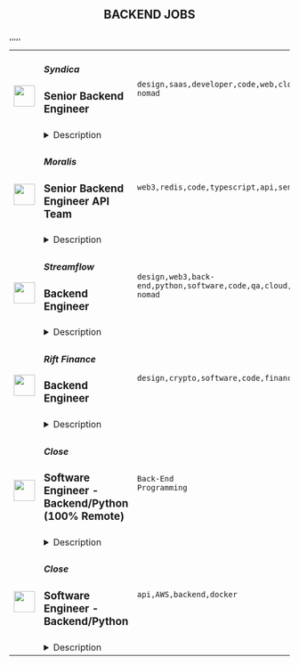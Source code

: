 <div align="center"><h2>BACKEND JOBS</h2></div><table><tr>
                <td width="100" height="100" rowspan="2">
                    <img src="https://remoteok.com/assets/img/jobs/30936f8adf0effffe6131cc393d634601669014936.png" width="38px" height="auto">
                </td>
                <td width="300">
                    <h5>Syndica</h5>
                    <h3>Senior Backend Engineer</h3>
                </td>
                <td width="300">
                    <code>design,saas,developer,code,web,cloud,node,lead,senior,operational,engineer,backend,digital nomad</code>
                </td>
                <td width="200">
                <text>1 days ago</text>
                </td>
                <td width="100" rowspan="2">
                <a href="https://remoteOK.com/remote-jobs/remote-senior-backend-engineer-syndica-152215" align="right" target="_blank">Apply</a>
                </td>
            </tr>
            <tr>
                <td colspan="3">
                <details><summary>Description</summary>
                <div class="row mb-4">
<div class="col">
<p> </p>
<p><span style="font-weight:400;">Syndica is a developer infrastructure company building the cloud of web3. We are dedicated to building developer infrastructure that just works. Syndica offers highly scalable RPC node infrastructure, with advanced logging and analytics.</span></p>
<p><span style="font-weight:400;">We are backed by strategic partners, investors, and advisors who are all-in on our mission: Chamath of Social Capital, Sam Bankman-Fried of Alameda Research, Solana Ventures, and many more.</span></p>
<p><span style="font-weight:400;">This role will have the primary accountability of designing, implementing, and operating Syndicaâs blockchain infrastructure platform. </span><strong>Rust knowledge is a necessity!</strong><span style="font-weight:400;"> The team operates with a ârun what you writeâ philosophy and each engineer is responsible for deploying and operating the code they write.</span></p>
<p><span style="font-weight:400;">A successful candidate must have demonstrable experience in at least one programming language (preferably Go, Rust or C++), and previous work in SaaS application development and operations. You will be working closely with the Support and Development team on the architecture and configuration of our AWS and GCP hosted infrastructure. You will be responsible to ensure the environment is built, deployed, configured, managed, and monitored correctly to support the business. The ideal candidate will also have prior experience developing applications on either of the three major cloud platforms - AWS, Azure, or GCP via Kubernetes.</span></p>
<h3><strong>Responsibilities</strong></h3>
<ul>
<li style="font-weight:400;"><span style="font-weight:400;">Design, creation, and provisioning of infrastructure</span></li>
<li style="font-weight:400;"><span style="font-weight:400;">Write beautiful maintainable Rust code</span></li>
<li style="font-weight:400;"><span style="font-weight:400;">Create modular and extensible micro-services to support the platform</span></li>
<li style="font-weight:400;"><span style="font-weight:400;">Build a reliable fault-tolerant service</span></li>
<li style="font-weight:400;"><span style="font-weight:400;">Identify and troubleshoot any availability and performance issues at multiple layers of deployment, from hardware, to operating environment, network, and application</span></li>
<li style="font-weight:400;"><span style="font-weight:400;">Evaluate performance trends and expected changes in demand and capacity, and establish the appropriate scalability plans</span></li>
<li style="font-weight:400;"><span style="font-weight:400;">Troubleshoot and solve customer platform issues</span></li>
<li style="font-weight:400;"><span style="font-weight:400;">Ensure that SLAs are met in executing operational tasks</span></li>
<li style="font-weight:400;"><span style="font-weight:400;">Collaborate with other engineers to implement operational solutions while defining and adhering to industry best practices</span></li>
</ul>
<h3><strong>Qualifications</strong></h3>
<ul>
<li style="font-weight:400;"><span style="font-weight:400;">3+ years related professional experience using Rust</span></li>
<li style="font-weight:400;"><span style="font-weight:400;">Experience with Prometheus/Grafana for metrics aggregation/visualization is plus</span></li>
<li style="font-weight:400;"><span style="font-weight:400;">Experience with alerting and monitoring tools is plus</span></li>
<li style="font-weight:400;"><span style="font-weight:400;">Experience working in a highly distributed company is a plus</span></li>
<li style="font-weight:400;"><span style="font-weight:400;">Align a portion of your day with the business hours of Central Time Zone - UTC -6</span></li>
<li style="font-weight:400;"><span style="font-weight:400;">Systematic problem-solving approach, combined with a strong sense of ownership and drive</span></li>
<li style="font-weight:400;"><span style="font-weight:400;">Some working knowledge of web and network protocols and standards (HTTP, TLS, DNS, etc)</span></li>
<li style="font-weight:400;"><span style="font-weight:400;">Bachelor's degree in Computer Science or related field or relevant experience</span></li>
</ul>
<h3><strong>What does success in this role look like?</strong></h3>
<ul>
<li style="font-weight:400;"><span style="font-weight:400;">In three months, you have become one of our lead Rust developers. Youâll have taken on independent code review responsibilities and are collaborating on the design of new features</span></li>
<li style="font-weight:400;"><span style="font-weight:400;">In six months, you have earned the trust of the team and are delivering tasks through the entire SDLC, from design through development with minimal guidance, and are helping to effectively mentor new engineers joining the team</span></li>
<li style="font-weight:400;"><span style="font-weight:400;">In twelve months, you have established a cadence of predictable, on-time delivery without cutting corners - we love clean, maintainable code :)</span></li>
</ul>
<p> </p>
</div>
</div><br/><br/>Please mention the word **EFFUSIVENESS** and tag RMzQuMjA3LjEwOC4xNDU= when applying to show you read the job post completely (#RMzQuMjA3LjEwOC4xNDU=). This is a beta feature to avoid spam applicants. Companies can search these words to find applicants that read this and see they're human.
                </details>
                </td>
            </tr>,<tr>
                <td width="100" height="100" rowspan="2">
                    <img src="https://remoteok.com/assets/img/jobs/a4acde4852059558c9f136a309ccb67e1669014929.peg" width="38px" height="auto">
                </td>
                <td width="300">
                    <h5>Moralis</h5>
                    <h3>Senior Backend Engineer API Team</h3>
                </td>
                <td width="300">
                    <code>web3,redis,code,typescript,api,senior,go,golang,engineer,backend</code>
                </td>
                <td width="200">
                <text>1 days ago</text>
                </td>
                <td width="100" rowspan="2">
                <a href="https://remoteOK.com/remote-jobs/remote-senior-backend-engineer-api-team-moralis-152214" align="right" target="_blank">Apply</a>
                </td>
            </tr>
            <tr>
                <td colspan="3">
                <details><summary>Description</summary>
                <p><br>Are you ready for something fresh and exciting, a chance to dive into some cool, new tech?</p><p>At Moralis youâll work in a fast, dedicated and innovative environment and youâll join a company growing at an exciting pace. Youâll have the opportunity to work with the best projects in Web3. Currently we are on our journey to onboard the next 1 million Developers to Web3 through Moralis.</p><p>For us to be able to reach that, continue delivering outstanding results, and grow at the desired pace, we are looking for a Senior Backend Engineer to work directly with our API team</p><p>Â </p><p><strong><strong>About the role ð©âð»ð¨âð»</strong></strong></p><p>As a Senior Backend Engineer in the API Team you will be working with on-chain data extraction and building data processing pipelines.</p><ul> <li>This is learning intensive job - you need to learn how to decode the relevant on-chain data emitted by different blockchain</li> <li>You need to learn how Moralis currently processes on-chain data and improve our current data pipeline</li> <li>When Moralis needs to implement new features you will need to learn new smart contract standards and understand how they emit data and implement new data pipelines</li> <li>Proactively look for ways to make the next iteration a bit better in regards to scalability, observability, tech debt and testability</li> </ul><p><strong><br></strong></p><p><strong>Moralis Culture</strong></p><p>If you want to learn about Moralis, our values and our ways of working - be sure to check out the <a href="https://academy.moralis.io/mbs" rel="noopener noreferrer nofollow">Moralis Onboarding course</a>. We highly value the cultural fit and the onboarding course explains exactly how we work and how we are as a team.</p><p><strong><strong>About you ðââï¸ðââï¸</strong></strong><br></p><ul> <li>You're able to contribute independently and self-manage your tasks and projects</li> <li>You're self-motivated and always go the extra mile to deliver extra value to Moralis thus inspiring the other team members</li> <li>You take the responsibility to quickly learn and follow Moralis coding style and guidelines.</li> <li>You understand and resonate with <a href="https://moralis.io/mbs" rel="noopener noreferrer nofollow">Moralis Values</a> </li> <li>You take responsibility for sustaining the code base by flagging technical debt, potential scalability issues and other ways the code base may improve.</li> <li>You keep up to date with industry standards and new innovations.</li> <li>You have a knack for leading others and guiding them</li> <li>You can churn out high level of code output <strong>DAILY</strong>.</li> <li>You can use Gitlab efficiently.</li> <li>Ready to collaborate and solve problems</li> </ul><p>Â </p><p><strong>Key Qualifications</strong></p><ul> <li>5+ years relevant backend experience<br> </li> <li>Excellent understanding of NodeJS, NestJS and Typescript stack</li> <li>Experience with Massive Real-Time Systems</li> <li>Experience working with Kafka, Ampq, GRPC, Open API, Avro, Redis and Docker</li> <li>Good knowledge of PostgreSQL, NoSQL, Golang and Kubernetes.</li> </ul><p><br></p><p>We truly appreciate the mindset of someone who always finds a way of improving existing work and strives to reach higher highs. In return, youâll get to work with a fun team (we love memes and gamingðð®), diverse (we have team members from 39 different countries all over the world! ð), dedicated and forward-looking people (for real). We have a fully remote-first culture, meaning Moralis is open for everyone who is interested in working in the Metaverse.<br></p><p>Want to take things further? Go on, send in your application & Let's Talk!</p><p>Â </p><p><em>Please ensure that all resumes and communication must be submitted in English</em></p><br/><br/>Please mention the word **SUPER** and tag RMzQuMjA3LjEwOC4xNDU= when applying to show you read the job post completely (#RMzQuMjA3LjEwOC4xNDU=). This is a beta feature to avoid spam applicants. Companies can search these words to find applicants that read this and see they're human.
                </details>
                </td>
            </tr>,<tr>
                <td width="100" height="100" rowspan="2">
                    <img src="https://remoteok.com/assets/img/jobs/cbccb5112d193cbd4cb51297e40baadb1668928531.png" width="38px" height="auto">
                </td>
                <td width="300">
                    <h5>Streamflow</h5>
                    <h3>Backend Engineer</h3>
                </td>
                <td width="300">
                    <code>design,web3,back-end,python,software,code,qa,cloud,api,management,go,engineer,backend,full-time,digital nomad</code>
                </td>
                <td width="200">
                <text>2 days ago</text>
                </td>
                <td width="100" rowspan="2">
                <a href="https://remoteOK.com/remote-jobs/remote-backend-engineer-streamflow-151713" align="right" target="_blank">Apply</a>
                </td>
            </tr>
            <tr>
                <td colspan="3">
                <details><summary>Description</summary>
                <h3><b>The Company</b></h3><br><a class="bbcode-link" href="https://streamflow.finance/" target="_blank" rel="noopener noreferrer nofollow">Streamflow</a> helps web3 organizations distribute tokens efficiently and effectively.<br>We leverage our token streaming protocol to provide a suite of tools every Solana organization can use to manage and stream tokens.<p></p><h3><b>Why You Should Join Us</b></h3><br>Streamflow is built on the <a class="bbcode-link" href="https://www.notion.so/Values-public-536b816989aa4ee7b1923d112c84763e" target="_blank" rel="noopener noreferrer nofollow">Values (public)</a> that we share publicly. We look to uphold these qualities in our day-to-day and look for these qualities in candidates who apply.<br>Our work culture is fast-moving, engaging, and ambitious. We passionately believe in the value that our protocol can unlock for the world and weâre looking to work with mission-driven people who are ready to jump on board with us, roll up their sleeves, and get stuck into it. We believe in selfless sharing of knowledge, transparency, and insight into all aspects of the business and personal initiative.<br>We are a remote-first, office-optional team that prioritizes high-quality written communication and the possibility of working asynchronously across timezones because we believe that the best talent exists on every corner of the earth.<br>We are developing quite literally on bleeding edge technology on the highest performant blockchain, Solana.<br>We offer above-market salaries and discuss specific figures early on in the hiring process.<p></p><h3><b>Weâre seeking</b></h3><br>We're looking for a full-time <b>Back-end Engineer</b> to improve and build our applications with a focus on API design and implementation, but also making sure our <b>infrastructure</b> works and is implemented with maintenance in mind.<br>If you:<br><ul>
<li align="left">able to work with at least 4h overlap with European timezones</li>
<li align="left">have 5+ years of professional experience working as a software engineer</li>
<li align="left">have been part of start-ups or scale-ups before as a full-time team member</li>
<li align="left">have hands-on experience with AWS or alternative cloud providers and their products for modern infrastructure management (Docker, orchestration services, CI/CD, Terraform)</li>
<li align="left">built production-ready servers before from the grounds up</li>
<li align="left">have a nose for smelling problems before they happen</li>
</ul>â¦then we should talk. ð<br>It will be a perfect fit if you love:<br><ul>
<li align="left">Developing</li>
<li align="left">Learning (and do it fast)</li>
<li align="left">Going outside your comfort zone</li>
<li align="left">Doing what is best for the business</li>
<li align="left">Participating in the construction of processes and organizations from an early stage</li>
<li align="left">Autonomy and responsibility</li>
<li align="left">Very ambitious projects</li>
</ul><br><h3><b>Bonus points</b></h3><br>If you:<br><ul>
<li align="left">Have experience with Python API development (Django, flask, or related skills)</li>
<li align="left">Have a diverse set of skills and be ready to put them to use to build production-ready systems</li>
<li align="left">Love Linux, Cloud providers and their products</li>
<li align="left">Interested in building blockchain-related products</li>
</ul>youâre very likely to succeed in this role.<p></p><h3><b>Responsibilities</b></h3><br><ul>
<li align="left">Design, develop and maintain server-side code and infrastructure using one of the server-side languages (Rust, Python, Go or JVM languages) and Cloud products</li>
<li align="left">Work with product to rapidly build experimental products, deploy them and track performance and gather feedback</li>
<li align="left">Take ownership of key pieces of Streamflowâs infrastructure and back-end code and steer them in the right direction</li>
<li align="left">Serve as the technical authority for a domain and tech stack best practices in API and Infrastructure</li>
</ul><br><h3><b>Examples of near-term responsibilities</b></h3><br><ul>
<li align="left">Backend API infrastructure (maintenance + new development)</li>
<ul>
<li align="left">Automatic token transfers</li>
<li align="left">Authentication</li>
<li align="left">User resources</li>
<li align="left">Dashboard support</li>
<li align="left">Internal analytics</li>
</ul>
<li align="left">CI/CD pipelines (including QA flow)</li>
<li align="left">AWS provisioning CI integration - Terraform, CD</li>
</ul><br><h3><b>Compensation:</b></h3><br>Salary is negotiable based on previous experience and crypto-native exposure.<p></p><h3>Links:</h3><br><ul>
<li align="left"><a class="bbcode-link" href="https://streamflow.finance/" target="_blank" rel="noopener noreferrer nofollow">Website</a></li>
<li align="left"><a class="bbcode-link" href="https://app.streamflow.finance/" target="_blank" rel="noopener noreferrer nofollow">dApp</a></li>
<li align="left"><a class="bbcode-link" href="https://twitter.com/streamflow_fi" target="_blank" rel="noopener noreferrer nofollow">Twitter</a></li>
</ul><br><br/><br/>Please mention the word **HARMONY** and tag RMzQuMjA3LjEwOC4xNDU= when applying to show you read the job post completely (#RMzQuMjA3LjEwOC4xNDU=). This is a beta feature to avoid spam applicants. Companies can search these words to find applicants that read this and see they're human.
                </details>
                </td>
            </tr>,<tr>
                <td width="100" height="100" rowspan="2">
                    <img src="https://remoteok.com/assets/img/jobs/886c9299fa2dc2200c613c5ccbfc42771668679212.png" width="38px" height="auto">
                </td>
                <td width="300">
                    <h5>Rift Finance</h5>
                    <h3>Backend Engineer</h3>
                </td>
                <td width="300">
                    <code>design,crypto,software,code,finance,engineer,engineering,digital nomad,backend</code>
                </td>
                <td width="200">
                <text>4 days ago</text>
                </td>
                <td width="100" rowspan="2">
                <a href="https://remoteOK.com/remote-jobs/remote-backend-engineer-rift-finance-150249" align="right" target="_blank">Apply</a>
                </td>
            </tr>
            <tr>
                <td colspan="3">
                <details><summary>Description</summary>
                About Rift

We are a remote-first, global company with a New York City office. We are hiring internationally.Â 

The internet gave us freedom of information. Crypto gives us economic freedom. Come help us combine these technologies so that every human across the world can achieve freedom and opportunity no matter where they were born.

Through combining our long-term vision for how these technologies will impact society with consistent, pragmatic execution our team of 5 built a platform that has already processed over $70M leading to our $18M fundraise from top investors including Pantera, Two Sigma Ventures, Coinbase Ventures alongside angel investors including Stani Kulechov (founder of Aave), Sandeep Nailwal (cofounder of Polygon) and more.

If you are looking to join a passionate, motivated team and leverage your engineering abilities to develop software that levels the playing field for people across the globe join us at Rift. Weâre building a future that re-centers the individual in the internet.

About the Role

Backend engineers are responsible for the design and implementation of foundational components of the Rift protocol stack while also having responsibilities to collaborate with the wider engineering team to improve our overall architecture and code quality.

Our benefits include competitive compensation, early stage equity allocations, team outings, wellness stipends, 401k with employer matching (for US employees), unlimited PTO,Â medical, dental, and vision insurance. In addition, you'll join a team of high caliber engineers who are innovating at the frontier of crypto that all work collaboratively to help one another accelerate their growth.

We are a mission driven company. We believe deeply that through software engineering we can build a self-sovereign society. In our day to day, we make decisions based upon our company values of Individual Autonomy, Long-Term Orientation and Open Access.

The future belongs to all of us, independent of our origins. Recursive Labs is an equal opportunity employer and does not discriminate on the basis of race, religion, color, sexual orientation, gender or any other status protected under federal, state or local law.Â Â  We celebrate diversity and inclusion among our team mates and seek to hire talent that will add to our culture.

This role is offered by Recursive Labs, an open source R&D company building protocols, tools, and services for the future internet. The team is contributing to the Rift ecosystem.<br/><br/>Please mention the word **BALANCED** and tag RMzQuMjA3LjEwOC4xNDU= when applying to show you read the job post completely (#RMzQuMjA3LjEwOC4xNDU=). This is a beta feature to avoid spam applicants. Companies can search these words to find applicants that read this and see they're human.
                </details>
                </td>
            </tr>,<tr>
                <td width="100" height="100" rowspan="2">
                    <img src="https://wwr-pro.s3.amazonaws.com/logos/0082/0116/logo.gif" width="38px" height="auto">
                </td>
                <td width="300">
                    <h5>Close</h5>
                    <h3> Software Engineer - Backend/Python (100% Remote)</h3>
                </td>
                <td width="300">
                    <code>Back-End Programming</code>
                </td>
                <td width="200">
                <text>6 days ago</text>
                </td>
                <td width="100" rowspan="2">
                <a href="https://weworkremotely.com/remote-jobs/close-software-engineer-backend-python-100-remote-1" align="right" target="_blank">Apply</a>
                </td>
            </tr>
            <tr>
                <td colspan="3">
                <details><summary>Description</summary>
                <img src="https://we-work-remotely.imgix.net/logos/0082/0116/logo.gif?ixlib=rails-4.0.0&w=50&h=50&dpr=2&fit=fill&auto=compress" />

<p>
  <strong>Headquarters:</strong> USA
    <br /><strong>URL:</strong> <a href="http://www.close.com">http://www.close.com</a>
</p>

<div><strong>About Us</strong></div><div>
<a href="https://close.com/">Close</a> is a bootstrapped, profitable, 100% remote, ~70 person team of thoughtful individuals who value autonomy and impact. We’re eager to make a product our customers fall in love with over and over again.</div><div><br></div><div>We ❤️ startups &amp; SMBs. Since 2013, we’ve been building a CRM  that focuses on better communication, without the hassle of manual data entry or complex UI. Our goal: double the productivity of every sales rep.</div><div><br></div><div>Our backend <a href="https://stackshare.io/close-crm/close">tech stack</a> currently consists of Python Flask web apps with our <a href="https://github.com/closeio/tasktiger">TaskTiger</a> scheduler handling many of the backend asynchronous task processing chores. Our data stores include MongoDB, Postgres, Elasticsearch, and Redis. The underlying infrastructure runs on AWS using a combination of managed services like RDS and ElasticCache and non-managed services running on EC2 instances. All of our compute runs through CI/CD pipelines that build Docker images, run automated tests and deploy to our Kubernetes clusters. Our backend primarily serves a well-documented <a href="https://developer.close.com/">public API</a> that our front-end JavaScript app consumes. Our infrastructure is heavily automated using AWS tools, Terraform, and Ansible.</div><div><br></div><div>We love open sourcing our code and ideas on <a href="https://github.com/closeio">our GitHub</a> and on <a href="https://making.close.com/">The Making of Close</a>, our behind-the-scenes Product &amp; Engineering blog. Check out our projects like <a href="https://github.com/closeio/socketshark">SocketShark</a>, <a href="https://github.com/closeio/tasktiger">TaskTiger</a>,<a href="https://github.com/closeio/limitlion">LimitLion</a> and <a href="https://github.com/closeio/ciso8601">ciso8601</a>.</div><div><br></div><div><br></div><div><strong>About You</strong></div><div>We're looking for an experienced full-time (or part-time) Software Engineer to join our engineering team. Someone who has a solid understanding of web technologies and wants to help design, implement, launch, and scale major systems and user-facing features.</div><div><br></div><div>You should have senior level experience (~5 years) building modern back-end systems, with at least 3 years of that experience using Python.</div><div><br></div><div>You have hands on production experience woking with MongoDB, PostgreSQL, Elasticsearch, or similar data stores. You have significant experience designing, scaling, debugging, and optimizing systems to make them fast and reliable. You have experience participating in code reviews and providing overall code quality suggestions to help maintain the structure and quality of the codebase. You care about the craftsmanship of the code and systems you produce.</div><div><br></div><div>You’re comfortable working in a fast-paced environment with a small and talented team where you're supported in your efforts to grow professionally. You are able to manage your time well, communicate effectively and collaborate in a fully distributed team.</div><div><br></div><div>
<strong>You are located in an American or European time zone.<br></strong><br><strong>Bonus points if you have...</strong>
</div><ul>
<li>Contributed open source code related to our tech stack</li>
<li>Led small project teams building and launching features</li>
<li>Built B2B SaaS products</li>
<li>Experience with sales or sales tools</li>
</ul><div>
<br><strong>Come help us with projects like...</strong>
</div><ul>
<li>Conceiving, designing, building, and launching new user-facing features</li>
<li>Improving the performance and scalability of our GraphQL and <a href="https://developer.close.com/">REST</a> API.</li>
<li>Improving how we <a href="https://close.com/emailing/">sync</a> millions of sales emails and calendar events each month</li>
<li>Working with Twilio's API, WebSockets, and WebRTC to improve our <a href="https://close.com/calling/">calling features</a>
</li>
<li>Building user-facing analytics features that provide actionable insights based on sales activity data</li>
<li>Improving our Elasticsearch-backed powerful <a href="https://close.com/search/">search features</a>
</li>
<li>Improving our internal messaging infrastructure using streaming technologies like Kafka and Redis </li>
<li>Building new and enhancing existing integrations with other SaaS platforms like Google’s G Suite, Zapier, and Web Conferencing providers</li>
</ul><div>
<br><strong>Why work with us?</strong>
</div><ul>
<li>
<a href="https://www.youtube.com/watch?v=ZbyGnLhtj0o&amp;feature=youtu.be">Culture video</a> 💚</li>
<li>100% remote company <em>(we believe in trust and autonomy)</em>
</li>
<li>Choose between working 5 days/wk (standard full-time) or 4 days/wk @ 80% pay</li>
<li>
<a href="https://www.youtube.com/watch?v=gKjyXMz-q-Q&amp;feature=youtu.be">Annual team retreats</a> ✈️</li>
<li>Quarterly virtual summits</li>
<li>5 weeks PTO + Winter Holiday Break</li>
<li>2 additional PTO days every year with the company</li>
<li>1 month paid sabbatical every 5 years</li>
<li>Co-working stipend</li>
<li>Revenue Share (after 1 year)</li>
<li>Paid parental leave</li>
<li>Medical, Dental, Vision with HSA option (US residents)</li>
<li>401k matching at 6% (US residents)</li>
<li>Dependent care FSA (US residents)</li>
<li>Contributor to <a href="https://stripe.com/climate">Stripe's climate</a> initiative 🌍❤️ </li>
<li>
<a href="https://close.io/about/">Our story and team</a> 🚀</li>
</ul><div>
<br>At Close, everyone has a voice. We encourage transparency and practice a mature approach to the work-place. In general, we don’t have strict policies, we have guidelines. Work/life harmony is an important part of our business - we believe you bring your best to work when you practice self-care (whatever that looks like for you).  </div><div><br></div><div>We come from 16 countries located in 5 of the 7 continents -- looking at you Antarctica and Australia ;-) ….. We’re a collection of talented humans rich in diverse backgrounds, lifestyles, and cultures. Every year we meet up somewhere around the world to spend time with one another. These gatherings are an opportunity to strengthen the social fiber of our global community.</div><div><br></div><div>Our team is growing in more ways than one - we’ve recently launched 17 babies (and counting!). Unanimously, our favorite and most impactful value is “Build a house you want to live in.” We strive to make decisions that are authentic for our people and help our customers become more successful.</div><div><br></div><div><em>Our application process was designed to promote equitable and unbiased hiring practices. We ask a small series of questions that are similar to what would be asked in the first interview. This helps us learn more about you right from the start so please be sure to answer each question thoughtfully. Each application will receive two screens by two different reviewers. Regardless of fit, you will hear back from us letting you know if we'll be moving forward.</em></div><div><br></div><div>
<em>Interested in </em><a href="https://close.com/"><em>Close</em></a><em> but don't think this role is the best fit for you? View our </em><a href="http://jobs.close.com/"><em>other positions</em></a><em>.</em>
</div>

<p><strong>To apply:</strong> <a href="https://weworkremotely.com/remote-jobs/close-software-engineer-backend-python-100-remote-1">https://weworkremotely.com/remote-jobs/close-software-engineer-backend-python-100-remote-1</a></p>

                </details>
                </td>
            </tr>,<tr>
                <td width="100" height="100" rowspan="2">
                    <img src="https://wwr-pro.s3.amazonaws.com/logos/0081/8267/logo.gif" width="38px" height="auto">
                </td>
                <td width="300">
                    <h5>TestGorilla</h5>
                    <h3> Senior Backend Engineer (Python)</h3>
                </td>
                <td width="300">
                    <code>Back-End Programming</code>
                </td>
                <td width="200">
                <text>6 days ago</text>
                </td>
                <td width="100" rowspan="2">
                <a href="https://weworkremotely.com/remote-jobs/testgorilla-senior-backend-engineer-python-9" align="right" target="_blank">Apply</a>
                </td>
            </tr>
            <tr>
                <td colspan="3">
                <details><summary>Description</summary>
                <img src="https://we-work-remotely.imgix.net/logos/0081/8267/logo.gif?ixlib=rails-4.0.0&w=50&h=50&dpr=2&fit=fill&auto=compress" />

<p>
  <strong>Headquarters:</strong> Amsterdam, The Netherlands
    <br /><strong>URL:</strong> <a href="https://www.testgorilla.com/">https://www.testgorilla.com/</a>
</p>

<div>Hi there,<br><br>
</div><div>I’m Nicolas, <a href="https://www.testgorilla.com/">TestGorilla</a>’s Head of Engineering. We’re a fast-growing HR tech startup that helps hiring teams make better hiring decisions faster and bias-free.<br><br>
</div><div>Over the past year, we’ve experienced tremendous growth. More than 7,500 companies have replaced CVs with our assessments to screen candidates in an unbiased and data-driven way.</div><div><br></div><div>As we scale our efforts in 2022 and beyond, we’re looking for a <strong>Senior Backend Engineer</strong>, to help us accelerate the development of our product. </div><div><br></div><h1>The proposition</h1><ul>
<li>Helping shape a fast-growing HR tech startup as an early employee</li>
<li>Fully remote position with bright, motivated, and friendly colleagues around the world </li>
<li>Competitive salary  + share appreciation rights (SARs)</li>
<li>Flexible hours and vacation</li>
<li>Paid parental leave </li>
<li>€1000 remote working budget per year</li>
<li>3.5% of salary learning &amp; development budget</li>
</ul><div><br></div><h1>The role in context</h1><div>We are looking for a <strong>Senior Backend Engineer</strong> to join our engineering department and help us bring our product to Enterprise level maturity. Your work will directly impact hundreds of thousands of users around the world.</div><div> </div><div>As a senior member of the engineering team, you’ll build and deliver backend solutions such as APIs, integrations, and architecture components to enable the rapid growth of all our products.</div><div> </div><div>You’ll own the design, code, and deployment of solutions and make sure they perform and scale in production. </div><div> </div><h1>You’ll spend time on the following</h1><ul>
<li>Create highly scalable and reliable microservices architectures</li>
<li>Lead the entire software development and delivery cycle from ideation to deployment and everything in between</li>
<li>Write clean, tested, and well-documented code</li>
<li>Apply modern backend technologies, including but not limited to <a href="https://www.testgorilla.com/test-library/programming-skills-tests/python-coding-test-data-structures-objects/">Python</a>, Django, Redis, and AWS</li>
<li>Efficiently utilize DevOps tools and practices to deliver high-quality software as well as value to end customers as early as possible.</li>
<li>Work in a collaborative, talented distributed team across Europe, United States, South America, and Asia.</li>
<li>You will act as a mentor for less-experienced team members through both your technical knowledge and <a href="https://www.testgorilla.com/test-library/role-specific-skills-tests/leadership-people-management-test/">leadership skills</a>
</li>
</ul><div><br></div><h1>Here’s what we’re looking for</h1><ul>
<li>Experience in software development &amp; delivery</li>
<li>You can efficiently write high-quality, well-tested code and you are comfortable with functional and Object-Oriented programming languages</li>
<li>You have experience building distributed and highly scalable systems including REST APIs and event-driven architectures</li>
<li>You have strong knowledge about data storage design using relational and NoSQL databases</li>
<li>You understand the importance of reliable monitoring, deployment strategies, and a highly scalable and robust cloud infrastructure</li>
<li>You are passionate about improving skills and learning new technologies</li>
<li>You enjoy influencing others and always advocate for technical excellence while being open to change </li>
<li>You’re resilient in ambiguous situations and can approach challenges from multiple perspectives</li>
<li>You have strong written and verbal communication skills. You can validate your decisions and communicate them clearly</li>
</ul><div>We typically expect candidates with at least <strong><em>7 years of Senior Backend Engineer (Python) experience</em></strong> to have the skills mentioned above.<br><br>
</div><h1>Bonus points if ...</h1><ul>
<li>you have experience in a SaaS product based company</li>
<li>you are comfortable with Agile methods, such as Extreme Programming (XP), <a href="https://www.testgorilla.com/test-library/role-specific-skills-tests/scrum-master-test/">Scrum</a>, and/or Kanban</li>
<li>you have a working knowledge of cloud technology such as AWS, Azure, Kubernetes, and Docker</li>
</ul><div><br></div><div><br></div><h1>Interested?</h1><div>Here at TestGorilla, we eat our own dog food. We use our assessment platform to make sure we make the best hiring decisions faster and bias-free. I took one too and I enjoyed it!<br><br>
</div><div>So if this role sounds like a good fit for you, I’d like you to take an assessment so we can get a better idea about whether you would fit the role. It’s also a great opportunity for you to get to know our product! Simply use the Apply button or click <a href="https://assessment.testgorilla.com/testtaker/publicinvitation/c10ca3ab-378a-44e3-a335-5d39e1eb3b03">here</a>.<br><br>
</div><div>If you’re hired, I’ll do everything I can to help you succeed at <a href="https://www.testgorilla.com/">TestGorilla</a> and throughout the rest of your career.</div>

<p><strong>To apply:</strong> <a href="https://weworkremotely.com/remote-jobs/testgorilla-senior-backend-engineer-python-9">https://weworkremotely.com/remote-jobs/testgorilla-senior-backend-engineer-python-9</a></p>

                </details>
                </td>
            </tr>,<tr>
                <td width="100" height="100" rowspan="2">
                    <img src="https://wwr-pro.s3.amazonaws.com/logos/0081/8355/logo.gif" width="38px" height="auto">
                </td>
                <td width="300">
                    <h5>Community Phone</h5>
                    <h3> Senior Backend Engineer</h3>
                </td>
                <td width="300">
                    <code>Back-End Programming</code>
                </td>
                <td width="200">
                <text>34 days ago</text>
                </td>
                <td width="100" rowspan="2">
                <a href="https://weworkremotely.com/remote-jobs/community-phone-senior-backend-engineer" align="right" target="_blank">Apply</a>
                </td>
            </tr>
            <tr>
                <td colspan="3">
                <details><summary>Description</summary>
                <img src="https://we-work-remotely.imgix.net/logos/0081/8355/logo.gif?ixlib=rails-4.0.0&w=50&h=50&dpr=2&fit=fill&auto=compress" />

<p>
  <strong>Headquarters:</strong> Boston
    <br /><strong>URL:</strong> <a href="https://communityphone.org">https://communityphone.org</a>
</p>

<h1>Senior Backend Engineer</h1><div>Community Phone has a straightforward mission: make the phone call more powerful. In doing so, we are transforming the $300B+ US telecom industry. We have thousands of customers around the country, including children trying to purchase landlines for their elderly parents and businesses choosing modern voice features. Our enterprise clients include KFC, AT&amp;T, GM, Dunkin’ Donuts, and Starbucks. We are customer-centric and believe that happy customers are the best sales force on the planet.</div><div>We are a venture-backed, Y-Combinator graduate. In 2021 alone, we grew 20%+ month-over-month and have already tripled in 2022. As our revenue and teams have expanded, our product offering has too - with novel voice features available for SMBs for the first time.</div><div><br></div><div><strong>About the role</strong></div><div>You will be working with our founder and product team (including five other engineers, two senior designers, and a project manager) to build the first full-service API to provision phone numbers and onboard modern voice features (like credit card processing via phone or a crowdsourced real-time spam-call filter). These projects use events only a carrier can get. We process millions of minutes of phone conversations per week, growing about 25% month-over-month.</div><div><br></div><div><strong>(Real) Sample Projects Include </strong></div><ul>
<li>Help design APIs so existing apps (like CRMs) can use voice and message data</li>
<li>Ultimately, design a system to learn and change a business’s call flow to optimize for e-commerce goals like order creation</li>
<li>Automatic order-taking or appointment scheduling via voice </li>
<li>CRM integrations, making real-time speech from phone calls available via API for the first time </li>
<li>Emergency services integrations for seniors living at home or in assisted living</li>
</ul><div><br></div><h1><strong>Accelerate your career as you</strong></h1><ul>
<li>Work with a highly collaborative cross-functional team composed of product managers, a designer, engineers, analysts, and operations working together to define and build the world-class telecommunications experience. </li>
<li>Tackle complex technical and domain problems in the tired telecommunications industry </li>
<li>Use your expertise to create technical leverage that enables us to deliver more value to small businesses, enterprise customers, and senior citizens </li>
<li>Focus on scaling and automating our existing services.</li>
<li>Evolve our team culture and processes through collaboration and mentorship.</li>
</ul><div><br></div><div><br></div><h1><strong>A Bit About You</strong></h1><div><br></div><div>Minimum Qualifications:</div><ul>
<li>Have 4+ years of experience writing production code</li>
<li>Experienced with backend development</li>
<li>Experience writing automated tests using CI/CD pipelines</li>
<li>Strong engineering fundamentals</li>
<li>Passionate about Community Phone's mission</li>
<li>Experienced as a product engineer working on end-user-facing features, collaborating with product and design teams</li>
<li>Track record of learning and growth</li>
<li>You are highly curious and almost fearless when it comes to writing software and bringing organization to the wild west of old-school carriers and cable companies... someone who wants to find out what is really going on and wants to make a huge impact.</li>
<li>Strong verbal and written communication in English.</li>
</ul><div>Preferred Qualifications: </div><ul>
<li>Experienced with Python 3, Django, PostgreSQL, Docker</li>
<li>Experienced leading a project or a team</li>
<li>Have architected complex systems for long-term maintainability, performance, and scalability</li>
</ul><div><br></div><h1><strong>Interview Process </strong></h1><ul>
<li>Initial Screen with our Product Manager</li>
<li>Technical Screen evaluated by our backend team </li>
<li>Onsite </li>
<li>References</li>
<li>Offer</li>
<li>Hire</li>
</ul><div>
<strong><br>Contribute to open source and jump ahead of the line:  </strong>open a PR with a meaningful contribution to any of our <a href="https://github.com/community-phone-company">open source projects</a>, and if approved you are guaranteed the onsite interview.</div><div><br></div><h1>
<strong>Salary Range:</strong> $100,000 - $140,000* + Equity</h1><div>*Please note this range is specific to employees based in the United States. Salary ranges for employees outside of the United States may vary based on region.  Benefits also depend on the candidate’s location. </div><div>
<strong>Equity Eligible:</strong> Yes. </div><div><br></div>

<p><strong>To apply:</strong> <a href="https://weworkremotely.com/remote-jobs/community-phone-senior-backend-engineer">https://weworkremotely.com/remote-jobs/community-phone-senior-backend-engineer</a></p>

                </details>
                </td>
            </tr>,<tr>
                <td width="100" height="100" rowspan="2">
                    <img src="https://remotive.com/job/1479998/logo" width="38px" height="auto">
                </td>
                <td width="300">
                    <h5>FM</h5>
                    <h3>Laravel PHP Backend Engineer</h3>
                </td>
                <td width="300">
                    <code>ADS,CSS,html,music</code>
                </td>
                <td width="200">
                <text>19 days ago</text>
                </td>
                <td width="100" rowspan="2">
                <a href="https://remotive.com/remote-jobs/software-dev/laravel-php-backend-engineer-1479998" align="right" target="_blank">Apply</a>
                </td>
            </tr>
            <tr>
                <td colspan="3">
                <details><summary>Description</summary>
                <p>We’re hiring a mid-level Laravel engineer to work on our web and mobile applications. These applications are the way that thousands of creative people around the world find great music and inspiring clips for use in their projects and campaigns.<br></p><br><p><strong>About Us</strong></p><p>FM is the parent company of Musicbed and Filmsupply, two premium content licensing brands in the filmmaking industry. We represent an elite roster of musicians and filmmakers and place their work in movies, shows, ads, short films, and more. <br></p><br><p>Headquartered in Fort Worth, Texas, we work with entertainment powerhouses like Sony Pictures, 20th Century Fox, Lionsgate, Netflix, MTV, and ESPN; as well as the world’s top brands like Nike, Apple, Google, Lamborghini, and Spotify.</p><br><p><strong>Core Duties</strong></p><p>As part of the Engineering team, your time will be spent collaborating with other engineers and clients. You will be involved in the full development life-cycle for new and existing products. The ideal candidate loves tinkering with cutting edge technology and has at least 2  years solid experience working with PHP and Laravel. You will be able to code out features in PHP, create quality pull requests and help our team stay current with best industry practices.</p><br><p>Although PHP (preferably Laravel) is the core competency for this position, we work with a variety of  AWS technologies, as well as with Elasticsearch, Redis, Memcached, payment gateways, multiple API integrations, and a whole lot more. We take pride in our work and follow best industry practices in everything we do.</p><br><p>We have a very relaxed working environment, flexible working hours and a super friendly team. You will learn tons of new things and be exposed to lots of new technologies. We’re after individuals that are curious about the possibility of technology, are eager to learn, and are diligent and kind. Our teams work well because we place trust in them to succeed. We believe in healthy debate and that great ideas can come from anybody. As such, you’ll have plenty of opportunities to add your own input in our software.</p><br><p>The engineering team has a remote-first culture. As such, you will be comfortable working remotely, possess excellent verbal and written communication skills and be able to manage your own time.</p><br><p>This is an excellent opportunity to move your career forward and be part of an amazing team.</p><br><p><strong>Experience and Skills</strong></p><ul><li><p>At least 2 years solid experience with PHP (preferably Laravel)</p></li><li><p>Good understanding of relational databases (MySQL / Postgres)</p></li><li><p>API driven development</p></li><li><p>Git + GitHub knowledge</p></li><li><p>Excellent analytical and problem solving skills</p></li><li>Ability to write unit and acceptance tests</li></ul><br><p><strong>A Great Candidate Will Have</strong></p><ul><li>Excellent written and verbal communication skills in English</li><li>Desire to work in a team-centered, collaborative environment</li><li>High professional standards - strong motivation for individual and organization success</li><li>Strong work ethic, with the ability to deliver solid work on tight schedules</li><li>Some server admin (Ubuntu, nginx, Forge, Envoyer, Docker, AWS) experience</li><li>Some unit / integration / acceptance testing experience</li><li>Some Elasticsearch, Redis, Memcache experience</li></ul>
<img src="https://remotive.com/job/track/1479998/blank.gif?source=public_api" alt=""/>
                </details>
                </td>
            </tr>,<tr>
                <td width="100" height="100" rowspan="2">
                    <img src="https://remotive.com/job/1368332/logo" width="38px" height="auto">
                </td>
                <td width="300">
                    <h5>Close</h5>
                    <h3>Software Engineer - Backend/Python</h3>
                </td>
                <td width="300">
                    <code>api,AWS,backend,docker</code>
                </td>
                <td width="200">
                <text>28 days ago</text>
                </td>
                <td width="100" rowspan="2">
                <a href="https://remotive.com/remote-jobs/software-dev/software-engineer-backend-python-1368332" align="right" target="_blank">Apply</a>
                </td>
            </tr>
            <tr>
                <td colspan="3">
                <details><summary>Description</summary>
                <p><strong> About Us </strong></p>
<p>At <a href="https://close.com/" rel="nofollow">Close</a>, we're building the sales communication platform of the future. With our roots as the very first sales CRM to include built-in calling, we're leading the industry toward eliminating manual processes and helping companies to close more deals(faster). Since our founding in 2013, we've grown to become a profitable, 100% globally distributed team of 50+ high-performing, happy people that are dedicated to building a product our customers love. </p>
<p> </p>
<p> Our backend <a href="https://stackshare.io/close-crm/close" rel="nofollow">tech stack</a> currently consists of Python Flask web apps with our <a href="https://github.com/closeio/tasktiger" rel="nofollow">TaskTiger</a> scheduler handling many of the backend asynchronous task processing chores. Our data stores include MongoDB, Postgres, Elasticsearch, and Redis. The underlying infrastructure runs on AWS using a combination of managed services like RDS and ElasticCache and non-managed services running on EC2 instances. All of our compute runs through CI/CD pipelines that build Docker images, run automated tests and deploy to our Kubernetes clusters. Our backend primarily serves a well-documented <a href="https://developer.close.com/" rel="nofollow">public API</a> that our front-end JavaScript app consumes. Our infrastructure is heavily automated using AWS tools, Terraform, and Ansible. </p>
<p> </p>
<p> We open sourcing our code and ideas on <a href="https://github.com/closeio" rel="nofollow">our GitHub</a> and on <a href="https://making.close.com" rel="nofollow">The Making of Close</a>, our behind-the-scenes Product &amp; Engineering blog.Check out our projects like <a href="https://github.com/closeio/socketshark" rel="nofollow">SocketShark</a>, <a href="https://github.com/closeio/tasktiger" rel="nofollow">TaskTiger</a>, <a href="https://github.com/closeio/limitlion" rel="nofollow">LimitLion</a> and <a href="https://github.com/closeio/ciso8601" rel="nofollow">ciso8601</a>. </p>
<p><br><br></p>
<p><strong>About You </strong></p>
<p>We're looking for an experienced full-time (or part-time) Software Engineer to join our engineering team. Someone who has a solid understanding of web technologies and wants to help design, implement, launch, and scale major systems and user-facing features. </p>
<p> </p>
<p>You should have senior level experience (~5 years) building modern back-end systems, with at least 3 years of that experience using Python. </p>
<p> </p>
<p>You have hands on production experience woking with MongoDB, PostgreSQL, Elasticsearch, or similar data stores. You have significant experience designing, scaling, debugging, and optimizing systems to make them fast and reliable. You have experience participating in code reviews and providing overall code quality suggestions to help maintain the structure and quality of the codebase. You care about the craftsmanship of the code and systems you produce. </p>
<p> </p>
<p>You’re comfortable working in a fast-paced environment with a small and talented team where you're supported in your efforts to grow professionally. You are able to manage your time well, communicate effectively and collaborate in a fully distributed team. </p>
<p> </p>
<p>You are located in an American or European time zone. </p>
<p><br><br></p>
<p><strong>Bonus points if you have...</strong></p>
<ul style="margin-left: 2em; padding-left: 0px; color: #555659; white-space: pre-wrap;">
<li style="margin: 0px; padding: 0px;">Contributed open source code related to our tech stack</li>
<li style="margin: 0px; padding: 0px;">Led small project teams building and launching features</li>
<li style="margin: 0px; padding: 0px;">Built B2B SaaS products</li>
<li style="margin: 0px; padding: 0px;">Experience with sales or sales tools</li>
</ul>
<p> </p>
<p><span style="color: #555659;"><strong><span style="white-space: pre-wrap;">Come help us with projects like...</span><br></strong></span></p>
<ul style="margin-left: 2em; padding-left: 0px; color: #555659; white-space: pre-wrap;">
<li style="margin: 0px; padding: 0px;">Conceiving, designing, building, and launching new user-facing features</li>
<li style="margin: 0px; padding: 0px;">Improving the performance and scalability of our GraphQL and <a class="postings-link" href="https://developer.close.com/" rel="nofollow" style="color: #969799; text-decoration: underline;">REST</a> API.</li>
<li style="margin: 0px; padding: 0px;">Improving how we <a class="postings-link" href="https://close.com/emailing/" rel="nofollow" style="color: #969799; text-decoration: underline;">sync</a> millions of sales emails and calendar events each month</li>
<li style="margin: 0px; padding: 0px;">Working with Twilio's API, WebSockets, and WebRTC to improve our <a class="postings-link" href="https://close.com/calling/" rel="nofollow" style="color: #969799; text-decoration: underline;">calling features</a></li>
<li style="margin: 0px; padding: 0px;">Building user-facing analytics features that provide actionable insights based on sales activity data</li>
<li style="margin: 0px; padding: 0px;">Improving our Elasticsearch-backed powerful <a class="postings-link" href="https://close.com/search/" rel="nofollow" style="color: #969799; text-decoration: underline;">search features</a></li>
<li style="margin: 0px; padding: 0px;">Improving our internal messaging infrastructure using streaming technologies like Kafka and Redis </li>
<li style="margin: 0px; padding: 0px;">Building new and enhancing existing integrations with other SaaS platforms like Google’s G Suite, Zapier, and Web Conferencing providers</li>
</ul>
<p> </p>
<p><span style="color: #555659;"><span style="white-space: pre-wrap;"><strong>Why work with us?</strong></span><br></span></p>
<ul style="margin-left: 2em; padding-left: 0px; color: #555659; white-space: pre-wrap;">
<li style="margin: 0px; padding: 0px;"><a class="postings-link" href="https://www.youtube.com/watch?v=ZbyGnLhtj0o&amp;feature=youtu.be" rel="nofollow" style="color: #969799; text-decoration: underline;">Culture video</a> 💚</li>
<li style="margin: 0px; padding: 0px;">100% remote company <em>(we believe in trust and autonomy)</em></li>
<li style="margin: 0px; padding: 0px;">Choose between working 5 days/wk (standard full-time) or 4 days/wk @ 80% pay</li>
<li style="margin: 0px; padding: 0px;"><a class="postings-link" href="https://www.youtube.com/watch?v=gKjyXMz-q-Q&amp;feature=youtu.be" rel="nofollow" style="color: #969799; text-decoration: underline;">Annual team retreats</a> ✈️</li>
<li style="margin: 0px; padding: 0px;">Quarterly virtual summits</li>
<li style="margin: 0px; padding: 0px;">5 weeks PTO + Winter Holiday Break</li>
<li style="margin: 0px; padding: 0px;">2 additional PTO days every year with the company</li>
<li style="margin: 0px; padding: 0px;">1 month paid sabbatical every 5 years</li>
<li style="margin: 0px; padding: 0px;">Co-working stipend</li>
<li style="margin: 0px; padding: 0px;">Paid parental leave</li>
<li style="margin: 0px; padding: 0px;">Medical, Dental, Vision with HSA option (US residents)</li>
<li style="margin: 0px; padding: 0px;">401k matching at 6% (US residents)</li>
<li style="margin: 0px; padding: 0px;">Dependent care FSA (US residents)</li>
<li style="margin: 0px; padding: 0px;">Contributor to <a class="postings-link" href="https://stripe.com/climate" rel="nofollow" style="color: #969799; text-decoration: underline;">Stripe's climate</a> initiative 🌍❤️ </li>
<li style="margin: 0px; padding: 0px;"><a class="postings-link" href="https://close.io/about/" rel="nofollow" style="color: #969799; text-decoration: underline;">Our story and team</a> 🚀</li>
</ul>
<p> </p>
<p>At Close, everyone has a voice. We encourage transparency and practice a mature approach to the work-place. In general, we don’t have strict policies, we have guidelines. Work/life harmony is an important part of our business - we believe you bring your best to work when you practice self-care (whatever that looks like for you).   </p>
<p> </p>
<p>We come from 16 countries located in 5 of the 7 continents -- looking at you Antarctica and Australia ;-) ….. We’re a collection of talented humans rich in diverse backgrounds, lifestyles, and cultures. Every year we meet up somewhere around the world to spend time with one another. These gatherings are an opportunity to strengthen the social fiber of our global community. </p>
<p> </p>
<p>Our team is growing in more ways than one - we’ve recently launched 17 babies (and counting!). Unanimously, our favorite and most impactful value is “Build a house you want to live in.” We strive to make decisions that are authentic for our people and help our customers become more successful. </p>
<p> </p>
<p><em>Our application process was designed to promote equitable and unbiased hiring practices. We ask a small series of questions that are similar to what would be asked in the first interview. This helps us learn more about you right from the start so please be sure to answer each question thoughtfully. Each application will receive two screens by two different reviewers. Regardless of fit, you will hear back from us letting you know if we'll be moving forward. </em></p>
<img src="https://remotive.com/job/track/1368332/blank.gif?source=public_api" alt=""/>
                </details>
                </td>
            </tr></table>